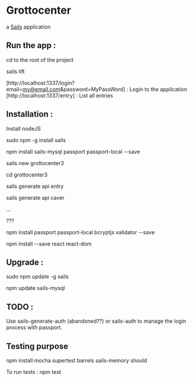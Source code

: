 # Grottocenter

a [Sails](http://sailsjs.org) application

## Run the app :

cd to the root of the project

sails lift

[http://localhost:1337/login?email=my@email.com&password=MyPassWord] : Login to the application
[http://localhost:1337/entry] : List all entries

## Installation :

Install nodeJS

sudo npm -g install sails

npm install sails-mysql passport passport-local --save

sails new grottocenter3

cd grottocenter3

sails generate api entry

sails generate api caver

...

???

npm install passport passport-local bcryptjs validator --save

npm install --save react react-dom	

## Upgrade :

sudo npm update -g sails

npm update sails-mysql

## TODO :
Use sails-generate-auth (abandoned??) or sails-auth to manage the login process with passport.

## Testing purpose

npm install mocha supertest barrels sails-memory should

To run tests :
npm test 